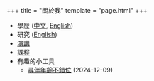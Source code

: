 +++
title = "關於我"
template = "page.html"
+++

- 學歷 ([中文](https://www.klwang.tw/education-zhtw), [English](https://www.klwang.tw/education-en))
- 研究 ([English](https://www.klwang.tw/research-en))
- [演講](/talks)
- [課程](/courses)
- 有趣的小工具
  - [尋伴年齡不錯位](https://www.klwang.tw/share/partner_age_query.html) (2024-12-09)